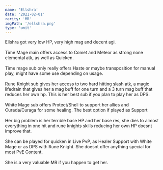 ```yaml
---
name: 'Ellshra'
date: '2021-02-01'
rarity: 'MR'
imgPath: '/ellshra.png'
type: 'unit'
---
```


Ellshra got very low HP, very high mag and decent agi.\
\
Time Mage main offers access to Comet and Meteor as strong none elemental atk, as well as Quicken.\
\
Time mage sub only really offers Haste or maybe transposition for manual play, might have some use depending on usage.\
\
Rune Knight sub gives her access to two hard hitting slash atk, a magic lifedrain that gives her a mag buff for one turn and a 3 turn mag buff that reduces her own hp. This is her best sub if you plan to play her as DPS.\
\
White Mage sub offers Protect/Shell to support her allies and Curada/Curaga for some healing. The best option if played as Support\
\
Her big problem is her terrible base HP and her base res, she dies to almost everything in one hit and rune knights skills reducing her own HP doesnt improve that.\
\
She can be played for quicken in Live PvP, as Healer Support with White Mage or as DPS with Rune Knight. She doesnt offer anything special for most PvE Content.\
\
She is a very valuable MR if you happen to get her.
